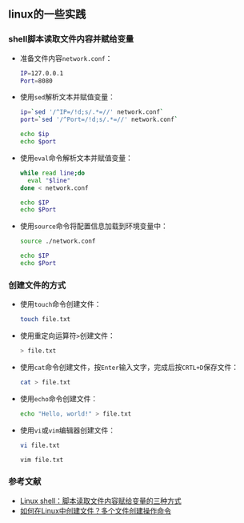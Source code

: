 ## linux的一些实践

### shell脚本读取文件内容并赋给变量

* 准备文件内容```network.conf```：

  ```bash
  IP=127.0.0.1
  Port=8080
  ```

* 使用```sed```解析文本并赋值变量：

  ```bash
  ip=`sed '/^IP=/!d;s/.*=//' network.conf`
  port=`sed '/^Port=/!d;s/.*=//' network.conf`

  echo $ip
  echo $port
  ```

* 使用```eval```命令解析文本并赋值变量：

  ```bash
  while read line;do  
    eval "$line"  
  done < network.conf

  echo $IP  
  echo $Port 
  ```

* 使用```source```命令将配置信息加载到环境变量中：

  ```bash
  source ./network.conf

  echo $IP
  echo $Port
  ```

### 创建文件的方式

* 使用```touch```命令创建文件：

  ```bash
  touch file.txt
  ```

* 使用重定向运算符```>```创建文件：

  ```bash
  > file.txt
  ```

* 使用```cat```命令创建文件，按```Enter```输入文字，完成后按```CRTL+D```保存文件：

  ```bash
  cat > file.txt
  ```

* 使用```echo```命令创建文件：

  ```bash
  echo "Hello, world!" > file.txt
  ```

* 使用```vi```或```vim```编辑器创建文件：

  ```bash
  vi file.txt

  vim file.txt
  ```

### 参考文献

* [Linux shell：脚本读取文件内容赋给变量的三种方式](https://blog.csdn.net/weixin_44498318/article/details/106490367)
* [如何在Linux中创建文件？多个文件创建操作命令](https://cloud.tencent.com/developer/article/1858594)